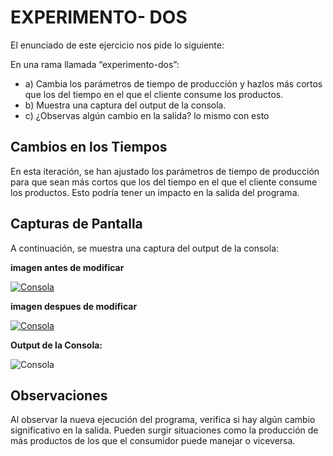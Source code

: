 # EXPERIMENTO- DOS

El enunciado de este ejercicio nos pide lo siguiente:

En una rama llamada “experimento-dos”:
- a) Cambia los parámetros de tiempo de producción y hazlos más cortos que los del tiempo en el que el cliente consume los productos.
- b) Muestra una captura del output de la consola.
- c) ¿Observas algún cambio en la salida? lo mismo con esto

## Cambios en los Tiempos

En esta iteración, se han ajustado los parámetros de tiempo de producción para que sean más cortos que los del tiempo en el que el cliente consume los productos. Esto podría tener un impacto en la salida del programa.

## Capturas de Pantalla

A continuación, se muestra una captura del output de la consola:

**imagen antes de modificar**

[![Consola](URL_DE_LA_IMAGEN_CONSOLA)](https://github.com/Maanuuu2310/UD2-Simulador-productor-consumidor/blob/experimento-uno/imagenes/1.png)

**imagen despues de modificar**

[![Consola](URL_DE_LA_IMAGEN_CONSOLA)](https://github.com/Maanuuu2310/UD2-Simulador-productor-consumidor/blob/experimento-uno/imagenes/2.png)


**Output de la Consola:**

![Consola](URL_DE_LA_IMAGEN_CONSOLA)

## Observaciones

Al observar la nueva ejecución del programa, verifica si hay algún cambio significativo en la salida. Pueden surgir situaciones como la producción de más productos de los que el consumidor puede manejar o viceversa.
